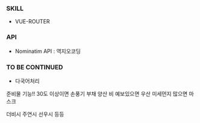 ### SKILL
- VUE-ROUTER

### API
- Nominatim API : 역지오코딩


### TO BE CONTINUED
- 다국어처리


준비물 기능!!
30도 이상이면 손풍기 부채 양산
비 예보있으면 우산
미세먼지 많으면 마스크

더비시 주연시 선우시 등등

